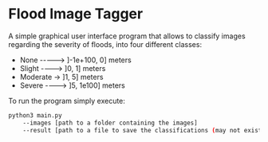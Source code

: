 # Flood Image Tagger

A simple graphical user interface program that allows to classify images regarding the severity of floods, into four different classes:

 - None -----> ]-1e+100, 0] meters
 - Slight ----> ]0, 1] meters
 - Moderate -> ]1, 5] meters
 - Severe ----> ]5, 1e100] meters

To run the program simply execute:
 
```bash
python3 main.py 
    --images [path to a folder containing the images] 
    --result [path to a file to save the classifications (may not exist yet)]
```
